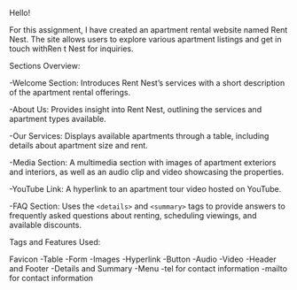 Hello!

For this assignment, I have created an apartment rental website named Rent Nest. The site allows users to explore various apartment listings and get in touch withRen t Nest for inquiries.


Sections Overview:

-Welcome Section: Introduces Rent Nest’s services with a short description of the apartment rental offerings.
  
-About Us: Provides insight into Rent Nest, outlining the services and apartment types available.
  
-Our Services: Displays available apartments through a table, including details about apartment size and rent.
  
-Media Section: A multimedia section with images of apartment exteriors and interiors, as well as an audio clip and video showcasing the properties.

-YouTube Link: A hyperlink to an apartment tour video hosted on YouTube.
  
-FAQ Section: Uses the `<details>` and `<summary>` tags to provide answers to frequently asked questions about renting, scheduling viewings, and available discounts.

Tags and Features Used:

Favicon
-Table
-Form
-Images
-Hyperlink
-Button
-Audio
-Video
-Header and Footer
-Details and Summary
-Menu
-tel for contact information
-mailto for contact information

